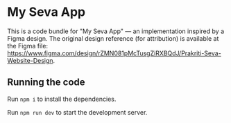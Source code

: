 
  # My Seva App

  This is a code bundle for "My Seva App" — an implementation inspired by a Figma design. The original design reference (for attribution) is available at the Figma file: https://www.figma.com/design/rZMN081pMcTusgZiRXBQdJ/Prakriti-Seva-Website-Design.

  ## Running the code

  Run `npm i` to install the dependencies.

  Run `npm run dev` to start the development server.
  